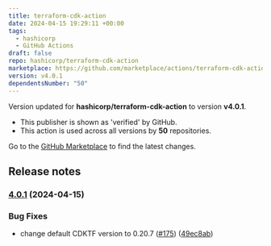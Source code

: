 ```yaml
---
title: terraform-cdk-action
date: 2024-04-15 19:29:11 +00:00
tags:
  - hashicorp
  - GitHub Actions
draft: false
repo: hashicorp/terraform-cdk-action
marketplace: https://github.com/marketplace/actions/terraform-cdk-action
version: v4.0.1
dependentsNumber: "50"
---
```



Version updated for **hashicorp/terraform-cdk-action** to version **v4.0.1**.
- This publisher is shown as 'verified' by GitHub.
- This action is used across all versions by **50** repositories.

Go to the [GitHub Marketplace](https://github.com/marketplace/actions/terraform-cdk-action) to find the latest changes.

## Release notes

### [4.0.1](https://github.com/hashicorp/terraform-cdk-action/compare/v4.0.0...v4.0.1) (2024-04-15)


### Bug Fixes

* change default CDKTF version to 0.20.7 ([#175](https://github.com/hashicorp/terraform-cdk-action/issues/175)) ([49ec8ab](https://github.com/hashicorp/terraform-cdk-action/commit/49ec8ab82c05c589eea8461fd4c07634aa749e41))


